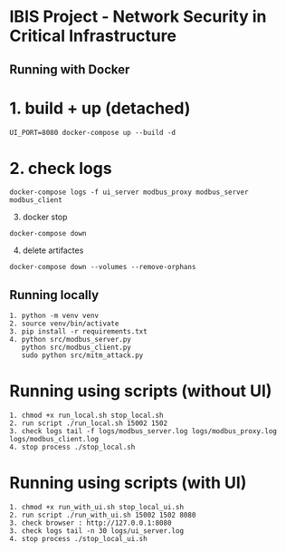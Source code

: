 # IBIS Project - Network Security in Critical Infrastructure

## Running with Docker
# 1. build + up (detached)
```
UI_PORT=8080 docker-compose up --build -d
```

# 2. check logs
```
docker-compose logs -f ui_server modbus_proxy modbus_server modbus_client
```

3. docker stop
```
docker-compose down
```

4. delete artifactes
```
docker-compose down --volumes --remove-orphans
```

## Running locally
```
1. python -m venv venv
2. source venv/bin/activate
3. pip install -r requirements.txt
4. python src/modbus_server.py
   python src/modbus_client.py
   sudo python src/mitm_attack.py
```

# Running using scripts (without UI)
```
1. chmod +x run_local.sh stop_local.sh
2. run script ./run_local.sh 15002 1502
3. check logs tail -f logs/modbus_server.log logs/modbus_proxy.log logs/modbus_client.log
4. stop process ./stop_local.sh
```

# Running using scripts (with UI)
```
1. chmod +x run_with_ui.sh stop_local_ui.sh
2. run script ./run_with_ui.sh 15002 1502 8080
3. check browser : http://127.0.0.1:8080
3. check logs tail -n 30 logs/ui_server.log
4. stop process ./stop_local_ui.sh
```